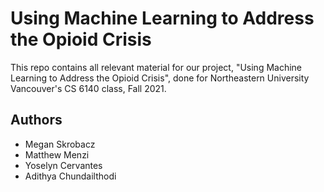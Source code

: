 # Using Machine Learning to Address the Opioid Crisis

This repo contains all relevant material for our project, "Using Machine Learning to Address the Opioid Crisis", done for Northeastern University Vancouver's CS 6140 class, Fall 2021.

## Authors

- Megan Skrobacz
- Matthew Menzi
- Yoselyn Cervantes
- Adithya Chundailthodi
